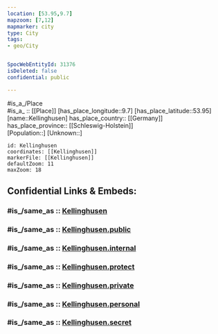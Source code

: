 ```yaml
---
location: [53.95,9.7] 
mapzoom: [7,12] 
mapmarker: city 
type: City
tags:
- geo/City


SpocWebEntityId: 31376
isDeleted: false
confidential: public

---
```

#is_a_/Place  
#is_a_ :: [[Place]] 
[has_place_longitude::9.7] 
[has_place_latitude::53.95] 
[name::Kellinghusen] 
has_place_country:: [[Germany]]  
has_place_province:: [[Schleswig-Holstein]]  
[Population::] 
[Unknown::] 


```leaflet
id: Kellinghusen
coordinates: [[Kellinghusen]] 
markerFile: [[Kellinghusen]] 
defaultZoom: 11 
maxZoom: 18
```


## Confidential Links & Embeds: 

### #is_/same_as :: [Kellinghusen](/_Standards/Earth/Continent/Europe/Europe~Central/Germany/Germany~West/Schleswig-Holstein/counties~SH/Steinburg/cities~Steinburg/Kellinghusen.md) 

### #is_/same_as :: [Kellinghusen.public](/_public/Earth/Continent/Europe/Europe~Central/Germany/Germany~West/Schleswig-Holstein/counties~SH/Steinburg/cities~Steinburg/Kellinghusen.public.md) 

### #is_/same_as :: [Kellinghusen.internal](/_internal/Earth/Continent/Europe/Europe~Central/Germany/Germany~West/Schleswig-Holstein/counties~SH/Steinburg/cities~Steinburg/Kellinghusen.internal.md) 

### #is_/same_as :: [Kellinghusen.protect](/_protect/Earth/Continent/Europe/Europe~Central/Germany/Germany~West/Schleswig-Holstein/counties~SH/Steinburg/cities~Steinburg/Kellinghusen.protect.md) 

### #is_/same_as :: [Kellinghusen.private](/_private/Earth/Continent/Europe/Europe~Central/Germany/Germany~West/Schleswig-Holstein/counties~SH/Steinburg/cities~Steinburg/Kellinghusen.private.md) 

### #is_/same_as :: [Kellinghusen.personal](/_personal/Earth/Continent/Europe/Europe~Central/Germany/Germany~West/Schleswig-Holstein/counties~SH/Steinburg/cities~Steinburg/Kellinghusen.personal.md) 

### #is_/same_as :: [Kellinghusen.secret](/_secret/Earth/Continent/Europe/Europe~Central/Germany/Germany~West/Schleswig-Holstein/counties~SH/Steinburg/cities~Steinburg/Kellinghusen.secret.md)

